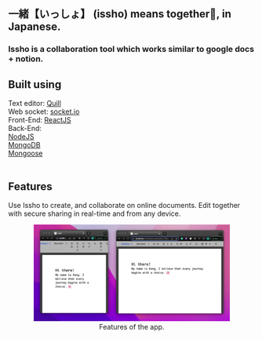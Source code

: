 ## 一緒【いっしょ】 (issho) means together🌸, in Japanese. 
### Issho is a collaboration tool which works similar to google docs + notion.


## Built using
Text editor: [Quill](https://quilljs.com/)<br>
Web socket: [socket.io](https://socket.io/)<br>
Front-End: [ReactJS](https://reactjs.org/)<br>
Back-End: <br>
[NodeJS](https://nodejs.org/en/)<br>
[MongoDB](https://www.mongodb.com/)<br>
[Mongoose](https://mongoosejs.com/)<br>
<br>

## Features
Use Issho to create, and collaborate on online documents. Edit together with secure sharing in real-time and from any device.
<p align="center">
  <img src="https://github.com/legendkong/issho/blob/master/readme_images/collaborate.png?raw=true" width="400"> <br>
  Features of the app.
</p>



